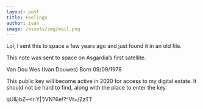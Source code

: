 ```yaml
---
layout: post
title: Feelings
author: ivan
image: /assets/img/mail.png
---
```

Lol, I sent this to space a few years ago and just found it in an old file.

This note was sent to space on Asgardia’s first satellite.

Van Dou Wes (Ivan Douwes)
Born 09/09/1978

This public key will become active in 2020 for access to my digital estate. It should not be hard to find, along with the place to enter the key.

qU&)bZ~<r:Y|')VN?6e!?^Vt+/ZzTT
